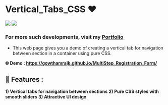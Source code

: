 # Vertical_Tabs_CSS ❤️

![](https://img.shields.io/github/languages/count/gowthamrajk/Vertical_Tabs_CSS)   ![](https://img.shields.io/github/languages/top/gowthamrajk/Vertical_Tabs_CSS)

### For more such developments, visit my [Portfolio](https://gowthamrajk.github.io/)

- This web page gives you a demo of creating a vertical tab for navigation between section in a container using pure CSS.

**🌐 Demo : https://gowthamrajk.github.io/MultiStep_Registration_Form/**

## 🔭 Features :

**1) Vertical tabs for navigation between sections**
**2) Pure CSS styles with smooth sliders**
**3) Attractive UI design**

